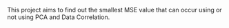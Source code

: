 This project aims to find out the smallest MSE value that can occur using or not using PCA and Data Correlation.
